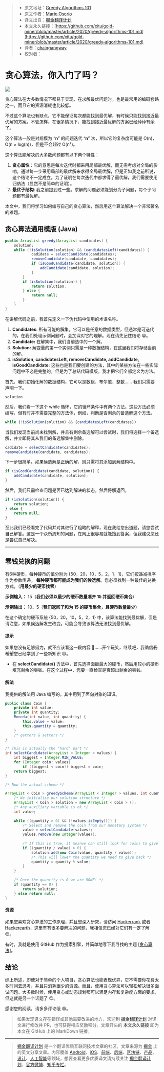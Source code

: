 > * 原文地址：[Greedy Algorithms 101](https://codeburst.io/greedy-algorithms-101-957842232cf2)
> * 原文作者：[Mario Osorio](https://medium.com/@mario5o)
> * 译文出自：[掘金翻译计划](https://github.com/xitu/gold-miner)
> * 本文永久链接：[https://github.com/xitu/gold-miner/blob/master/article/2020/greedy-algorithms-101.md](https://github.com/xitu/gold-miner/blob/master/article/2020/greedy-algorithms-101.md)
> * 译者：[chaingangway](https://github.com/chaingangway)
> * 校对者：

# 贪心算法，你入门了吗？

![](https://cdn-images-1.medium.com/max/2000/0*udmPDWYUmHDNJX5D)

贪心算法在大多数情况下都易于实现，在求解最优问题时，也是最常用的编码套路之一，而且它的资源消耗也比较低。

不过这个算法也有缺点，它不能保证每次都能找到最优解，有时候只能找到接近最优解的方案。不管怎样，在很多情况下，能找到接近最优解的方案已经绰绰有余了。

这个算法一般是对规模为 “**n**” 的问题迭代 “**n**” 次，所以它的复杂度可能是 O(n)，O(n × log(n))，但是不会超过 O(n²)。

这个算法能解决的大多数问题都有以下两个特性：

1. **贪心属性**：它的意思是每次迭代时都采用局部最优解，而无需考虑对全局的影响。通过每一步采用局部的最优解来求得全局最优解，但是正如我之前所说，这个结论不一定成立。为了证明在每次迭代中都求得了最优解，我们需要使用归纳法（显然不是简单的证明）。
2. **最优子结构**: 我之前提到过一些。求解的问题必须能划分为子问题，每个子问题都有最优解。

本文中，我们将学习如何编写自己的贪心算法，然后用这个算法解决一个非常著名的难题。

## 贪心算法通用模版 (Java)

```Java
public ArrayList greedy(ArrayList candidates) {
    solution;
    while (!isSolution(solution) && (candidatesLeft(candidates)) {
            cadidate = selectCandidate(candidates);
            removeCandidate(candidate, candidates);
            if (isGoodCandidate(candidate, solution)) {
                addCandidate(candidate, solution);
            }
        }
        if (isSolution(solution)) {
            return solution;
        } else {
            return null;
        }
    }
}
```

在讲解代码之前，我首先定义一下伪代码中使用的术语名称。

1. **Candidates:** 所有可能的解集。它可以是任意的数据类型，但通常是可迭代的。在我们处理示例问题时，会加深对它的理解。现在请先记住结论 😁。
2. **Candidate:** 在解集中，我们当前选中的一个解。
3. **Solution:** 解变量的第一个实例只需是一种数据结构，在这里我们将存储当前的解。
4. **isSolution, candidatesLeft, removeCandidate, addCandidate, isGoodCandidate:** 这些也是我们要创建的方法，其中的某些方法在一些实际问题中不必是完整的，但是为了总结代码模版，我才把它们全部定义为方法。

首先，我们初始化解的数据结构，它可以是数组，布尔值，整数…… 我们只需要声明一下。

```
solution
```

然后，我们看一下这个 while 循环，它的循环条件中有两个方法。这些方法必须编写，但有时并不需要完整的方法体，例如，判断是否剩余的备选解这个方法。

```js
while (!isSolution(solution) && (candidatesLeft(candidates))
```

当我们发现当前尚未找到解，并且有剩余备选解可以尝试时，我们将选择一个备选解，并立即将其从我们的备选解集中删除。

```js
cadidate = selectCandidate(candidates);
removeCandidate(candidate, candidates);
```

下一步很简单。如果候选解是正确的解，则只需将其添加到解结构中。

```js
if (isGoodCandidate(candidate, solution)) { 
    addCandidate(candidate, solution); 
}
```

然后，我们只需检查问题是否已达到解决的状态，然后将解返回。

```js
if (isSolution(solution)) { 
    return solution; 
} else { 
    return null; 
}
```

至此我们已经看完了代码并对其进行了粗略的解释，现在我给您出道题，请您尝试自己解答。这是一个众所周知的问题，在网上很容易就能搜到答案，但我建议您还是尝试自己解决。

---

## 零钱兑换的问题

有6种硬币，每种硬币的值分别为 {50，20，10，5，2，1，1}，它们按递减排序作为参数传递。 **每种硬币都可能成为我们的候选解**。您必须找到一种最佳的兑换方式。（**用最少的硬币找零**）

**示例输入：** 15（**我们必须以最少的硬币数量凑齐 15 并返回硬币集合**）

**示例输出：** 10、5（**我们返回了和为 15 的硬币集合，且硬币数量最少**）

在这个确定的硬币系统 {50，20，10，5，2，1} 中，该算法能找到最优解，但是请注意，如果候选解发生改变，可能会导致该算法无法找到最优解。

#### 提示

如果您没有足够努力，就不应该看这一段内容 🤨……开个玩笑，继续吧，我确信~~我希望~~您已经学到了一些新知识 😄。

* 在 **selectCandidate()**   方法中，首先选择面额最大的硬币，然后用较小的硬币填充剩余的零钱。在这个过程中，您要一直检查是否超出剩余的零钱。

#### 解法

我提供的解法用 Java 编写的，其中用到了面向对象的知识。

```Java
public class Coin {
    private int value;
    private int quantity;
    Moneda(int value, int quantity) {
        this.value = value;
        this.quantity = quantity;
    }
    /* getters & setters */
}

/* This is actually the "hard" part */
int selectCandidate(ArrayList < Integer > values) {
    int biggest = Integer.MIN_VALUE;
    for (Integer coin: values)
        if ((biggest < coin)) biggest = coin;
    return biggest;
}

/* Now the actual schema */

ArrayList < Coin > greedySchema(ArrayList < Integer > values, int quantity) {
    /* We initialize our solution structure */
    ArrayList < Coin > solution = new ArrayList < Coin > ();
    /* Any auxiliary variable is ok */
    int value;
    
    while ((quantity > 0) && (!values.isEmpty())) {
        /* Select and remove the coin from our monetary system */
        value = selectCandidate(values);
        values.remove(new Integer(value));
        
        /* If this is true, it meanwe can still look for coins to give */
        if ((quantity / value) > 0) {
            solution.add(new Coin(value, quantity / value));
            /* This will lower the quantity we need to give back */
            quantity = quanity % value;
        }
    }
    
    /* Once the quantity is 0 we are DONE! */
    if (quantity == 0) {
        return solution;
    } else return null;
}
```

#### 资源

如果您喜欢贪心算法的工作原理，并且想深入研究，请访问 [Hackerrank](https://www.hackerrank.com/) 或者 [Hackerearth](https://www.hackerearth.com/practice/)，这里有有很多要解决的问题，我相信您已经对它们有一定了解 😊。

有时，我就是使用 GitHub 作为搜索引擎，并简单地写下我寻找的主题 [[贪心算法](https://github.com/search?q=greedy+algorithm)]。

## 结论

综上所述，即使对于简单的个人项目，贪心算法也能表现优异，它不需要你花费太多时间去思考，并且只消耗很少的资源。而且，使用贪心算法可以轻松解决很多面试问题。大多数时候，使用贪心或动态规划都可以满足内存和复杂度方面的要求，但这就是另一个话题了 😉。

感谢您的阅读，请多多评论哦 😄。

> 如果发现译文存在错误或其他需要改进的地方，欢迎到 [掘金翻译计划](https://github.com/xitu/gold-miner) 对译文进行修改并 PR，也可获得相应奖励积分。文章开头的 **本文永久链接** 即为本文在 GitHub 上的 MarkDown 链接。

---

> [掘金翻译计划](https://github.com/xitu/gold-miner) 是一个翻译优质互联网技术文章的社区，文章来源为 [掘金](https://juejin.im) 上的英文分享文章。内容覆盖 [Android](https://github.com/xitu/gold-miner#android)、[iOS](https://github.com/xitu/gold-miner#ios)、[前端](https://github.com/xitu/gold-miner#前端)、[后端](https://github.com/xitu/gold-miner#后端)、[区块链](https://github.com/xitu/gold-miner#区块链)、[产品](https://github.com/xitu/gold-miner#产品)、[设计](https://github.com/xitu/gold-miner#设计)、[人工智能](https://github.com/xitu/gold-miner#人工智能)等领域，想要查看更多优质译文请持续关注 [掘金翻译计划](https://github.com/xitu/gold-miner)、[官方微博](http://weibo.com/juejinfanyi)、[知乎专栏](https://zhuanlan.zhihu.com/juejinfanyi)。
